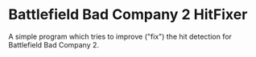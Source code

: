 Battlefield Bad Company 2 HitFixer
==================================

A simple program which tries to improve ("fix") the hit detection for Battlefield Bad Company 2.
